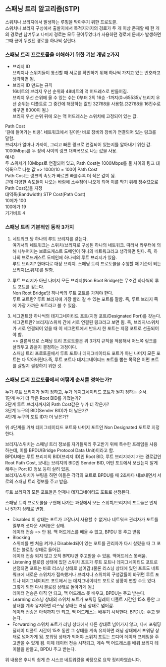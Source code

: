 ## 스패닝 트리 알고리즘(STP)
스위치나 브리지에서 발생하는 루핑을 막아주기 위한 프로토콜.  
스위치나 브리지 구성에서 출발지에서 목적지까지의 경로가 두 개 이상 존재할 때 한 개의 경로만 남겨두고 나머지 경로는 모두 끊어두었다가 사용하던 경로에 문제가 발생하면 그때 끊어 두었던 경로를 하나씩 살린다.  

### 스패닝 트리 프로토콜을 이해하기 위한 기본 개념 2가지
* 브리지 ID  
브리지나 스위치들이 통신할 때 서로를 확인하기 위해 하나씩 가지고 있는 번호라고 생각하면 됨.  
* 브리지 ID 만드는 규칙  
16비트의 브리지 우선 순위와 48비트의 맥 어드레스로 만들어짐.  
브리지 우선 순위에 올 수 있는 수는 0부터 2의 16승 -1까지(0~65535)/ 브리지 우선 순위는 디폴트로 그 중간에 해당하는 값인 32768을 사용함.(32768을 16진수로 바꾸면 8000이 됨.)  
브리지 우선 순위 뒤에 오는 맥 어드레스는 스위치에 고정되어 있는 값.  

Path Cost  
‘길에 들어가는 비용’. 네트워크에서 길이란 바로 장비와 장비가 연결되어 있는 링크를 말함.  
브리지가 얼마나 가까이, 그리고 빠른 링크로 연결되어 있는지를 알아내기 위한 값.  
1000Mbps를 두 장비 사이의 링크 대역폭으로 나눈 값을 사용.  
예시)  
두 스위치가 10Mbps로 연결되어 있고, Path Cost는 1000Mbps를 둘 사이의 링크 대역폭으로 나눈 값 => 1000/10 = 100이 Path Cost  
Path Cost는 링크의 속도가 빠르면 빠를수록 더 작은 값이 됨.  
근데 다양한 속도들이 나오는 바람에 소수점이 나오게 되어 이를 막기 위해 정수값으로 Path Cost값을 지정  
대역폭(Bandwidth)   STP Cost(Path Cost)  
10메가                      100  
100메가                    19  
기가비트                    4  
### 스패닝 트리 기본적인 동작 3가지
1. 네트워크 당 하나의 루트 브리지를 갖는다.  
여기서의 네트워크는 스위치/브리지로 구성된 하나의 네트워크. 따라서 라우터에 의해 나누어지는 브로드캐스트 도메인이 하나의 네트워크라고 생각하면 된다. 즉, 하나의 브로드캐스트 도메인에 하나씩의 루트 브리지가 있음.  
루트 브리지? 한마디로 대장 브리지. 스패닝 트리 프로토콜을 수행할 때 기준이 되는 브리지(스위치)를 말함.  

2. 루트 브리지가 아닌 나머지 모든 브리지(Non Root Bridge)는 무조건 하나씩의 루트 포트를 갖는다.  
Non Root Bridge당 하나씩의 루트 포트를 가져야 한다.  
루트 포트란? 루트 브리지에 가장 빨리 갈 수 있는 포트를 말함. 즉, 루트 브리지 쪽에 가장 가까운 포트라고 볼 수 있음.  


3. 세그먼트당 하나씩의 데지그네이티드 포트(지정 포트/Designated Port)를 갖는다.  
세그먼트란? 브리지/스위치 간에 서로 연결된 링크라고 보면 됨. 즉, 브리지/스위치가 서로 연결되어 있을 때 이 세그먼트에서 반드시 한 포트는 지정 포트로 선출되어야 함.  
=> 결론적으로 스패닝 트리 프로토콜은 위 3가지 규칙을 적용해서 어느쪽 링크를 살려두고 끊을지 결정하는 과정이다.  
스패닝 트리 프로토콜에서 루트 포트나 데지그네이티드 포트가 아닌 나머지 모든 포트는 다 막아버린다.즉, 루트 포트나 데지그네이티드 포트를 뽑는 목적은 어떤 포트를 살릴지 결정하기 위한 것.  

### 스패닝 트리 프로토콜에서 어떻게 순서를 정하는가?
누가 루트 브리지가 될지 정하고, 누가 데지그네이티드 포트가 될지 정하는 순서.  
1단계 누가 더 작은 Root BID를 가졌는가?  
2단계 루트 브리지까지의 Path Cost값은 누가 더 작은가?  
3단계 누구의 BID(Sender BID)가 더 낮은가?  
4단계 누구의 포트 ID가 더 낮은가?  

위 4단계를 거쳐 데지그네이티드 포트와 나머지 포트인 Non Designated 포트로 지정한다.  

브리지/스위치는 스패닝 트리 정보를 자기들끼리 주고받기 위해 특수한 프레임을 사용하는데, 이를 BPDU(Bridge Protocol Data Unit)이라고 함.  
BPDU에는 루트 브리지의 BID(브리지 ID)인 Root BID, 루트 브리지까지 가는 경로값인 Root Path Cost, 보내는 브리지의 BID인 Sender BID, 어떤 포트에서 보냈는지 알게 해주는 Port ID 정보 등이 실려 있음.  
브리지/스위치가 부팅을 하면 이들은 각각의 포트로 BPDU를 매 2초마다 내보내면서 서로의 스패닝 트리 정보를 주고 받음.  

루트 브리지의 모든 포트들은 언제나 데지그네이티드 포트로 선정된다.   

스패닝 트리 프로토콜을 구현해 나가는 과정에서 모든 스위치/브리지의 포트들은 언제나 5가지 상태로 변함.  
* Disabled
이 상태는 포트가 고장나서 사용할 수 없거나 네트워크 관리자가 포트를 일부러 셧다운 시켜놓은 상태.  
데이터 전송 => 안 됨. 맥 어드레스를 배울 수 없고, BPDU 못 주고 받음  
* Blocking  
스위치를 맨 처음 켜거나 Disabled되어 있는 포트를 관리자가 다시 살렸을 때 그 포트는 블로킹 상태로 들어감.  
데이터 전송 되지 않고 오직 BPDU만 주고받을 수 있음. 맥어드레스 못배움.  
* Listening
블로킹 상태에 있던 스위치 포트가 루트 포트나 데지그네이티드 포트로 선정되면 포트는 바로 리스닝 상태로 넘어감.(물론 리스닝 상태에 있던 포트도 네트워크에 새로운 스위치가 접속했거나 브리지나 스위치의 구성값들이 바뀌면 루트 포트나 데지그네이티드 포트에서 논 데지그네이티드 포트로 상황이 변할 수도 있다.  그렇게 되면 다시 블로킹 상태로 돌아가게 됨.)  
데이터 전송은 아직 안 되고, 맥 어드레스 못 배우고, BPDU는 주고 받는다.  
* Learning
리스닝 상태의 스위치 포트가 포워딩 딜레이 디폴트 시간인 15초 동안 그 상태를 계속 유지하면 리스닝 상태는 러닝 상태로 넘어감.  
데이터 전송은 아직까지 안 되고, 맥 어드레스는 배우기 시작한다. BPDU는 주고 받는다.  
* Forwarding
스위치 포트가 러닝 상태에서 다른 상태로 넘어가지 않고, 다시 포워딩 딜레이 디폴트 시간이 15초 동안 그 상태를 계속 유지하면 러닝 상태에서 포워딩 상태로 넘어가게 됨. 포워딩 상태가 되어야 스위치 포트는 드디어 데이터 프레임을 주고받을 수 있게 됨. 이제 데이터 전송 시작되고, 계속 맥 어드레스를 배워 브리지 테이블을 만들고, BPDU 주고 받는다.  

위 내용은 후니의 쉽게 쓴 시스코 네트워킹을 바탕으로 요약 정리하였습니다.
